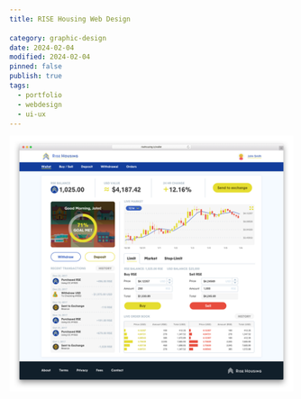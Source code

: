 ```yaml
---
title: RISE Housing Web Design

category: graphic-design
date: 2024-02-04
modified: 2024-02-04
pinned: false
publish: true
tags:
  - portfolio
  - webdesign
  - ui-ux
---
```


![image](/assets/RiseHousing-Dashboard_inBrowser.jpg)
